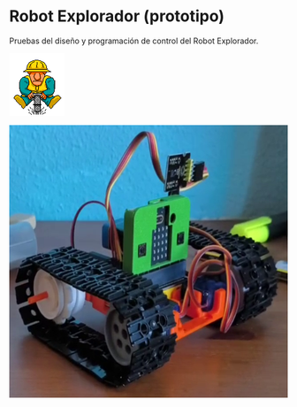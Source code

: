 # Robot Explorador (prototipo)
Pruebas del diseño y programación de control del Robot Explorador. 

![obrero](img/obrero.gif)

<a href="" target="_blank"><img width="635" height="493" border="0" align="center" src="img/eserover01.png"/></a>
